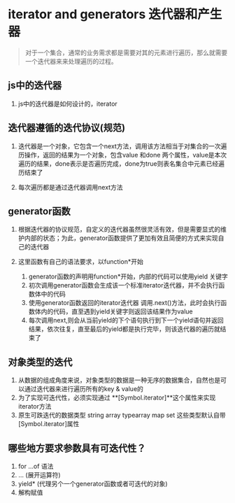 # iterator and generators 迭代器和产生器

> 对于一个集合，通常的业务需求都是需要对其的元素进行遍历，那么就需要一个迭代器来来处理遍历的过程。

## js中的迭代器
1. js中的迭代器是如何设计的，iterator


## 迭代器遵循的迭代协议(规范)
1. 迭代器是一个对象，它包含一个next方法，调用该方法相当于对集合的一次遍历操作，返回的结果为一个对象，包含value 和done 两个属性，value是本次遍历的结果，done表示是否遍历完成，done为true则表名集合中元素已经遍历结束了

2. 每次遍历都是通过迭代器调用next方法


## generator函数
1. 根据迭代器的协议规范，自定义的迭代器虽然很灵活有效，但是需要显式的维护内部的状态；为此，generator函数提供了更加有效且简便的方式来实现自己的迭代器

2. 这里函数有自己的语法要求，以function*开始
   1. generator函数的声明用function*开始，内部的代码可以使用yield 关键字
   2. 初次调用generator函数会生成该一个标准iterator迭代器，并不会执行函数体中的代码
   3. 使用generator函数返回的iterator迭代器 调用.next()方法，此时会执行函数体内的代码，直至遇到yield关键字则返回该结果作为value
   4. 每次调用next,则会从当前yield的下个语句执行到下一个yield语句并返回结果，依次往复，直至最后的yield都是执行完毕，则该迭代器的遍历就结束了



## 对象类型的迭代
1. 从数据的组成角度来说，对象类型的数据是一种无序的数据集合，自然也是可以通过迭代器来进行遍历所有的key & value的
2. 为了实现可迭代性，必须实现通过 **[Symbol.iterator]**这个属性来实现iterator方法
3. 原生可跌迭代的数据类型 string array typearray map set  这些类型默认自带[Symbol.iterator]属性



## 哪些地方要求参数具有可迭代性？
1. for ...of 语法
2. ... (展开运算符)
3. yield* (代理另个一个generator函数或者可迭代的对象)
4. 解构赋值














